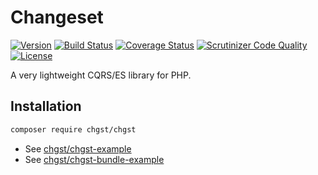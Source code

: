 # Changeset

<!-- 0.2.1 -->

[![Version](https://img.shields.io/packagist/v/chgst/chgst.svg?style=flat-square)](https://packagist.org/packages/chgst/chgst)
[![Build Status](https://travis-ci.org/chgst/chgst.svg?branch=develop)](https://travis-ci.org/chgst/chgst)
[![Coverage Status](https://coveralls.io/repos/github/chgst/chgst/badge.svg?branch=develop)](https://coveralls.io/github/chgst/chgst?branch=develop)
[![Scrutinizer Code Quality](https://scrutinizer-ci.com/g/chgst/chgst/badges/quality-score.png?b=develop)](https://scrutinizer-ci.com/g/chgst/chgst/?branch=develop)
[![License](https://poser.pugx.org/chgst/chgst/license.svg)](https://packagist.org/packages/chgst/chgst)

A very lightweight CQRS/ES library for PHP.

## Installation

```bash
composer require chgst/chgst
```

* See [chgst/chgst-example](https://github.com/chgst/chgst-example)
* See [chgst/chgst-bundle-example](https://github.com/chgst/chgst-bundle-example)
